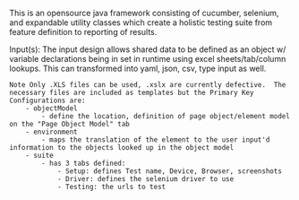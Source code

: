 This is an opensource java framework consisting of cucumber, selenium, and expandable utility classes which create a holistic testing suite from feature definition to reporting of results.
 
 Input(s):
    The input design allows shared data to be defined as an object w/ variable declarations being in set in runtime using excel sheets/tab/column lookups.
    This can transformed into yaml, json, csv, type input as well.
  
    Note Only .XLS files can be used, .xslx are currently defective.  The necessary files are included as templates but the Primary Key Configurations are:
        - objectModel
            - define the location, definition of page object/element model on the "Page Object Model" tab
        - environment
            - maps the translation of the element to the user input'd information to the objects looked up in the object model
        - suite
            - has 3 tabs defined: 
                - Setup: defines Test name, Device, Browser, screenshots
                - Driver: defines the selenium driver to use
                - Testing: the urls to test
        
        
    
